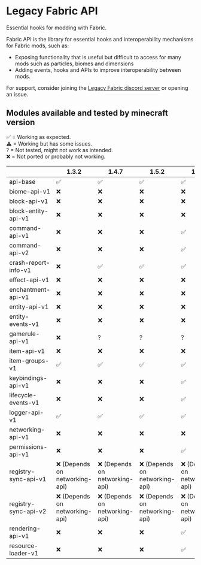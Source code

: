 # Legacy Fabric API

Essential hooks for modding with Fabric.

Fabric API is the library for essential hooks and interoperability mechanisms for Fabric mods, such as:
- Exposing functionality that is useful but difficult to access for many mods such as particles, biomes and dimensions
- Adding events, hooks and APIs to improve interoperability between mods.

For support, consider joining the [Legacy Fabric discord server](https://legacyfabric.net/discord) or opening an issue.

## Modules available and tested by minecraft version
✅ = Working as expected.\
⚠ = Working but has some issues.\
? = Not tested, might not work as intended.\
❌ = Not ported or probably not working.

|                      | 1.3.2                         | 1.4.7                         | 1.5.2                         | 1.6.4                         | 1.7.10 | 1.8 | 1.8.9 | 1.9.4 | 1.10.2 | 1.11.2 | 1.12.2 | 1.13.2 |
|----------------------|-------------------------------|-------------------------------|-------------------------------|-------------------------------|--------|-----|-------|-------|--------|--------|--------|--------|
| api-base             | ✅                             | ✅                             | ✅                             | ✅                             | ✅      | ✅   | ✅     | ✅     | ✅      | ✅      | ✅      | ✅      |
| biome-api-v1         | ❌                             | ❌                             | ❌                             | ❌                             | ✅      | ✅   | ✅     | ✅     | ✅      | ✅      | ✅      | ❌      |
| block-api-v1         | ❌                             | ❌                             | ❌                             | ❌                             | ✅      | ✅   | ✅     | ✅     | ✅      | ✅      | ✅      | ❌      |
| block-entity-api-v1  | ❌                             | ❌                             | ❌                             | ❌                             | ✅      | ✅   | ✅     | ✅     | ✅      | ✅      | ✅      | ❌      |
| command-api-v1       | ❌                             | ❌                             | ❌                             | ✅                             | ✅      | ✅   | ✅     | ✅     | ✅      | ✅      | ✅      | ❌      |
| command-api-v2       | ❌                             | ❌                             | ❌                             | ✅                             | ✅      | ✅   | ✅     | ✅     | ✅      | ✅      | ✅      | ❌      |
| crash-report-info-v1 | ❌                             | ✅                             | ✅                             | ✅                             | ✅      | ✅   | ✅     | ✅     | ✅      | ✅      | ✅      | ✅      |
| effect-api-v1        | ❌                             | ❌                             | ❌                             | ❌                             | ✅      | ✅   | ✅     | ✅     | ✅      | ✅      | ✅      | ❌      |
| enchantment-api-v1   | ❌                             | ❌                             | ❌                             | ❌                             | ✅      | ✅   | ✅     | ✅     | ✅      | ✅      | ✅      | ❌      |
| entity-api-v1        | ❌                             | ❌                             | ❌                             | ❌                             | ✅      | ✅   | ✅     | ✅     | ✅      | ✅      | ✅      | ❌      |
| entity-events-v1     | ❌                             | ❌                             | ❌                             | ❌                             | ✅      | ✅   | ✅     | ✅     | ✅      | ✅      | ✅      | ✅      | ❌      |
| gamerule-api-v1      | ❌                             | ?                             | ?                             | ?                             | ✅      | ✅   | ✅     | ✅     | ✅      | ✅      | ✅      | ?      |
| item-api-v1          | ❌                             | ❌                             | ❌                             | ❌                             | ✅      | ✅   | ✅     | ✅     | ✅      | ✅      | ✅      | ❌      |
| item-groups-v1       | ✅                             | ✅                             | ✅                             | ✅                             | ✅      | ✅   | ✅     | ✅     | ✅      | ✅      | ✅      | ❌      |
| keybindings-api-v1   | ❌                             | ❌                             | ❌                             | ✅                             | ✅      | ✅   | ✅     | ✅     | ✅      | ✅      | ✅      | ❌      |
| lifecycle-events-v1  | ❌                             | ❌                             | ❌                             | ✅                             | ✅      | ✅   | ✅     | ✅     | ✅      | ✅      | ✅      | ❌      |
| logger-api-v1        | ✅                             | ✅                             | ✅                             | ✅                             | ✅      | ✅   | ✅     | ✅     | ✅      | ✅      | ✅      | ✅      |
| networking-api-v1    | ❌                             | ❌                             | ❌                             | ❌                             | ✅      | ✅   | ✅     | ✅     | ✅      | ✅      | ✅      | ❌      |
| permissions-api-v1   | ❌                             | ❌                             | ❌                             | ✅                             | ✅      | ✅   | ✅     | ✅     | ✅      | ✅      | ✅      | ❌      |
| registry-sync-api-v1 | ❌ (Depends on networking-api) | ❌ (Depends on networking-api) | ❌ (Depends on networking-api) | ❌ (Depends on networking-api) | ✅      | ✅   | ✅     | ✅     | ✅      | ✅      | ✅      | ❌      |
| registry-sync-api-v2 | ❌ (Depends on networking-api) | ❌ (Depends on networking-api) | ❌ (Depends on networking-api) | ❌ (Depends on networking-api) | ✅      | ✅   | ✅     | ✅     | ✅      | ✅      | ✅      | ❌      |
| rendering-api-v1     | ❌                             | ❌                             | ❌                             | ✅                             | ✅      | ✅   | ✅     | ✅     | ✅      | ✅      | ✅      | ❌      |
| resource-loader-v1   | ❌                             | ❌                             | ❌                             | ✅                             | ✅      | ✅   | ✅     | ✅     | ✅      | ✅      | ✅      | ❌      |
